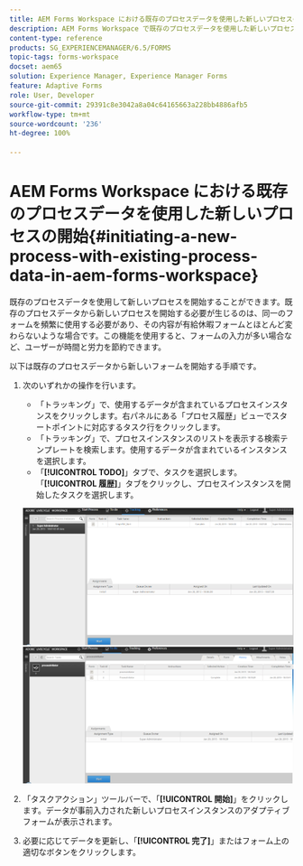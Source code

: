 ```yaml
---
title: AEM Forms Workspace における既存のプロセスデータを使用した新しいプロセスの開始
description: AEM Forms Workspace で既存のプロセスデータを使用した新しいプロセスを開始する方法について説明します。
content-type: reference
products: SG_EXPERIENCEMANAGER/6.5/FORMS
topic-tags: forms-workspace
docset: aem65
solution: Experience Manager, Experience Manager Forms
feature: Adaptive Forms
role: User, Developer
source-git-commit: 29391c8e3042a8a04c64165663a228bb4886afb5
workflow-type: tm+mt
source-wordcount: '236'
ht-degree: 100%

---
```


# AEM Forms Workspace における既存のプロセスデータを使用した新しいプロセスの開始{#initiating-a-new-process-with-existing-process-data-in-aem-forms-workspace}

既存のプロセスデータを使用して新しいプロセスを開始することができます。既存のプロセスデータから新しいプロセスを開始する必要が生じるのは、同一のフォームを頻繁に使用する必要があり、その内容が有給休暇フォームとほとんど変わらないような場合です。この機能を使用すると、フォームの入力が多い場合など、ユーザーが時間と労力を節約できます。

以下は既存のプロセスデータから新しいフォームを開始する手順です。

1. 次のいずれかの操作を行います。

   * 「トラッキング」で、使用するデータが含まれているプロセスインスタンスをクリックします。右パネルにある「プロセス履歴」ビューでスタートポイントに対応するタスク行をクリックします。
   * 「トラッキング」で、プロセスインスタンスのリストを表示する検索テンプレートを検索します。使用するデータが含まれているインスタンスを選択します。
   * 「**[!UICONTROL TODO]**」タブで、タスクを選択します。「**[!UICONTROL 履歴]**」タブをクリックし、プロセスインスタンスを開始したタスクを選択します。

   ![タスクを選択](assets/start3_new.png) ![タスクを選択](assets/start1_new.png)

1. 「タスクアクション」ツールバーで、「**[!UICONTROL 開始]**」をクリックします。データが事前入力された新しいプロセスインスタンスのアダプティブフォームが表示されます。

1. 必要に応じてデータを更新し、「**[!UICONTROL 完了]**」またはフォーム上の適切なボタンをクリックします。
